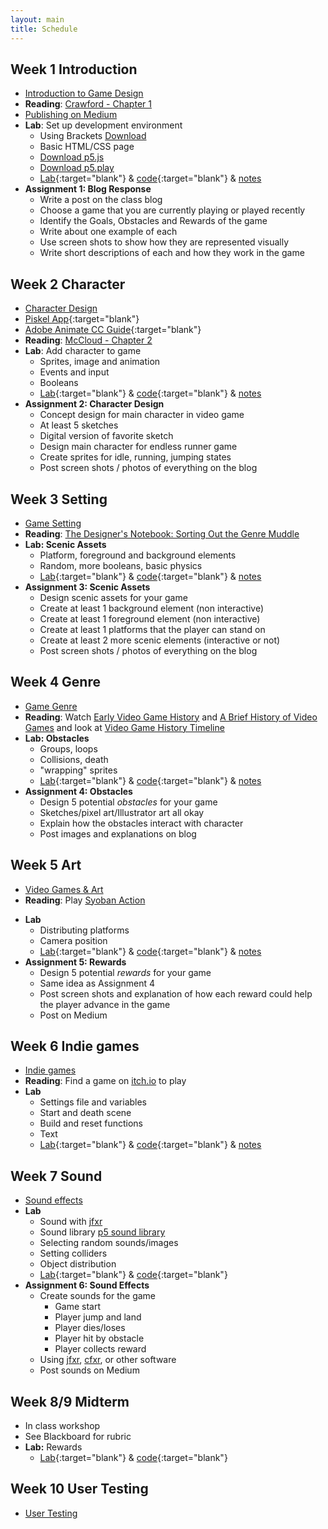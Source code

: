 ```yaml
---
layout: main
title: Schedule
---
```



## Week 1 **Introduction**
- [Introduction to Game Design](notes/intro)
- **Reading**:	<a href="readings/crawford.pdf" target="blank">Crawford - Chapter 1</a>
- [Publishing on Medium](notes/medium)
- **Lab**: Set up development environment
	- Using Brackets <a href="http://brackets.io/" target="blank">Download</a>
	- Basic HTML/CSS page
	- [Download p5.js](https://github.com/processing/p5.js/releases/download/0.5.14/p5.min.js)
	- [Download p5.play](https://github.com/molleindustria/p5.play/archive/master.zip)
	- [Lab](labs/{{site.semester}}/week1/){:target="blank"} & [code](https://github.com/owenroberts/mea300/tree/master/labs/{{site.semester}}/week1/){:target="blank"} & [notes](labs/{{site.semester}}/week1/lab.html)
- **Assignment 1: Blog Response**
	- Write a post on the class blog
	- Choose a game that you are currently playing or played recently
	- Identify the Goals, Obstacles and Rewards of the game
	- Write about one example of each
	- Use screen shots to show how they are represented visually
	- Write short descriptions of each and how they work in the game

## Week 2 **Character**
- [Character Design](notes/character)
- [Piskel App](https://www.piskelapp.com/){:target="blank"}
- [Adobe Animate CC Guide](https://www.youtube.com/watch?v=3iXSQ8VcPcU){:target="blank"}
- **Reading**: [McCloud - Chapter 2](readings/mccloud.pdf)
- **Lab**: Add character to game
	- Sprites, image and animation
	- Events and input
	- Booleans
	- [Lab](labs/{{site.semester}}/week2/){:target="blank"} & [code](https://github.com/owenroberts/mea300/tree/master/labs/{{site.semester}}/week2/){:target="blank"} & [notes](labs/{{site.semester}}/week2/lab.html)
- **Assignment 2: Character Design**
	- Concept design for main character in video game
	- At least 5 sketches
	- Digital version of favorite sketch
	- Design main character for endless runner game
	- Create sprites for idle, running, jumping states
	- Post screen shots / photos of everything on the blog

## Week 3 **Setting**
- [Game Setting](notes/setting)
- **Reading**: [The Designer's Notebook: Sorting Out the Genre Muddle](https://www.gamasutra.com/view/feature/132463/the_designers_notebook_sorting_.php)
- **Lab: Scenic Assets**
	- Platform, foreground and background elements
	- Random, more booleans, basic physics
	- [Lab](labs/{{site.semester}}/week3/){:target="blank"} & [code](https://github.com/owenroberts/mea300/tree/master/labs/{{site.semester}}/week3/){:target="blank"} & [notes](labs/{{site.semester}}/week3/lab.html)
- **Assignment 3: Scenic Assets**
	- Design scenic assets for your game
	- Create at least 1 background element (non interactive)
	- Create at least 1 foreground element (non interactive)
	- Create at least 1 platforms that the player can stand on
	- Create at least 2 more scenic elements (interactive or not)
	- Post screen shots / photos of everything on the blog

## Week 4 **Genre**
- [Game Genre](notes/genre)
- **Reading**: Watch [Early Video Game History](https://www.youtube.com/watch?v=uuxoThzFPPw) and [A Brief History of Video Games](https://www.youtube.com/watch?v=GoyGlyrYb9c) and look at [Video Game History Timeline](http://www.museumofplay.org/about/icheg/video-game-history/timeline)
- **Lab: Obstacles**
	- Groups, loops
	- Collisions, death
	- "wrapping" sprites
	- [Lab](labs/{{site.semester}}/week4/){:target="blank"} & [code](https://github.com/owenroberts/mea300/tree/master/labs/{{site.semester}}/week4/){:target="blank"} & [notes](labs/{{site.semester}}/week4/lab.html)
- **Assignment 4: Obstacles**
	- Design 5 potential *obstacles* for your game
	- Sketches/pixel art/Illustrator art all okay
	- Explain how the obstacles interact with character
	- Post images and explanations on blog

## Week 5 **Art**
- [Video Games & Art](notes/art)
- **Reading**: Play [Syoban Action](https://int3.github.io/open-syobon-action.js/)
<!-- - **Blog**: How does Syoban Action play with video game expectations?
 -->
- **Lab**
	- Distributing platforms
	- Camera position
	- [Lab](labs/{{site.semester}}/week5/){:target="blank"} & [code](https://github.com/owenroberts/mea300/tree/master/labs/{{site.semester}}/week5/){:target="blank"} & [notes](labs/{{site.semester}}/week5/lab.html)
- **Assignment 5: Rewards**
	- Design 5 potential *rewards* for your game
	- Same idea as Assignment 4
	- Post screen shots and explanation of how each reward could help the player advance in the game
	- Post on Medium

## Week 6 **Indie games**
- [Indie games](notes/indie)
- **Reading**: Find a game on <a href="https://itch.io/" target="blank">itch.io</a> to play
- **Lab**
	- Settings file and variables
	- Start and death scene
	- Build and reset functions
	- Text
	- [Lab](labs/{{site.semester}}/week6/){:target="blank"} & [code](https://github.com/owenroberts/mea300/tree/master/labs/{{site.semester}}/week6/){:target="blank"} & [notes](labs/{{site.semester}}/week6/lab.html)

	
## Week 7 **Sound**
- [Sound effects](notes/sound)
- **Lab**
	- Sound with <a href="https://jfxr.frozenfractal.com/" target="blank">jfxr</a>
	- Sound library <a href="https://raw.githubusercontent.com/processing/p5.js-sound/master/lib/p5.sound.js" target="blank">p5 sound library</a>
	- Selecting random sounds/images
	- Setting colliders
	- Object distribution
	- [Lab](labs/{{site.semester}}/week7/){:target="blank"} & [code](https://github.com/owenroberts/mea300/tree/master/labs/{{site.semester}}/week7/){:target="blank"} 
	<!-- & [notes](labs/{{site.semester}}/week7/lab.html) -->
- **Assignment 6: Sound Effects**
	- Create sounds for the game
		- Game start
		- Player jump and land
		- Player dies/loses
		- Player hit by obstacle
		- Player collects reward
	- Using <a href="https://jfxr.frozenfractal.com/" target="blank">jfxr</a>, <a href="http://thirdcog.eu/apps/cfxr" target="blank">cfxr</a>, or other software
	- Post sounds on Medium

## Week 8/9 **Midterm**
- In class workshop
- See Blackboard for rubric
- **Lab:** Rewards
	- [Lab](labs/{{site.semester}}/week8/){:target="blank"} & [code](https://github.com/owenroberts/mea300/tree/master/labs/{{site.semester}}/week8/){:target="blank"}

## Week 10 **User Testing**
- [User Testing](week12/)


<!-- 
 

 
## Week 10 **Browser Games**
- Present Midterm
- [Browser Games](week10/)
- **Lab**
	- Physics
	- [Lab](week10/lab/) & [code](https://github.com/owenroberts/mea300/tree/master/week10/lab)
- **Final Project Pitch**
	- Write a pitch for your final project
	- Include images of the assets from your game
	- What three features of your game are most important/unique?

## Week 11 **Emergence & Progression**
- [Emergence & Progression](week11/)
- **Lab**
	- Levels
	- Resetting game
	- [Progressive Game Lab](week11/lab/)
	- [Emergent Game Lab](week11/emerge/) - [Notes](week11/lab.html)
- **Final Project Plan**
	- Outline the levels or scenes in the game
	- Chart how the game progresses or increases in difficulty
	- Design interface for moving in between levels

## Week 12 **User Testing**
- **Lab**
	- User interface
	- [Lab](week12/lab/) & [code](https://github.com/owenroberts/mea300/tree/master/week12/lab)
	- Background music with [Audiotool](https://www.audiotool.com/app) - [Non flash version](https://next.audiotool.com/)
- **Assignment: User testing survey**
	- Use Google Forms to create a survey for user testing
	- We will review the surveys next week and then send to at least 5 testers
	- Testing feedback will be incorporated into the final

## Week 13 **Non-player Character & AI**
- User testing workshop
- **Lab**
	- Enemy AI
	- [Lab](week13/lab/) & [code](https://github.com/owenroberts/mea300/tree/master/week13/lab)
	- Publishing games on itch.io
- Pac-Man ghost AI
	- <a href="https://www.youtube.com/watch?v=sQK7PmR8kpQ" target="blank">Ms. Pac-Man Tutorial: Ghost Behavior</a>
	- <a href="http://gameinternals.com/post/2072558330/understanding-pac-man-ghost-behavior" target="blank">Understanding Pac-Man Ghost Behavior</a>
	- <a href="http://www.gamasutra.com/view/feature/3938/the_pacman_dossier.php?print=1" target="blank">The Pac-Man Dossier</a>
	- <a href="http://laweekly.blogs.com/joshuah_bearman/files/harpers_billy_mitchell.pdf" target="blank">The Perfect Game: Five years with the master of Pac-Man</a>
- **Assignment: User testing**
	- Send the user testing form and game to at least 5 players
	- Document the feedback in a blog post
	- Choose three things to work on for the final

## Week 14/15 **Final Workshop**



labs
			17f							18f
week 1		click Sprites 				click sprites	
week 2		add sprites 				sprite sheets
			move character.vel 			player.pos +=
week 3		platform 					platform
			gravity 					gravity
			jump, speed, .isJumping		jump
			loop clouds + bushes		collide ?
			collide						spawn with timer 
										or frameCount?
week 4		no lab?
week 5		group
			loop walls
			enemies
			health
week 6
week 7
week 8	

http://owenroberts.github.io/videogames/week8/index.html
http://imranunit40.blogspot.com/2015/05/goals-challenges-and-rewards.html
http://jeremycouillard.com/newMedia/gameDesign.html
http://graysonearle.com/edu/gamepro/
	- https://www.primagames.com/games/super-mario-3d-world/feature/15-greatest-moments-sega-and-nintendo-16-bit-console-war
	- http://keithburgun.net/randomness-and-game-design/
 -->